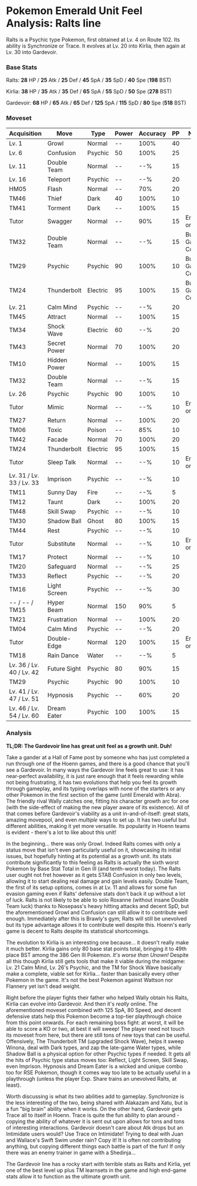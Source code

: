 # Pokemon Emerald Unit Feel Analysis: Ralts line

Ralts is a Psychic type Pokemon, first obtained at Lv. 4 on Route 102. Its ability is Synchronize or Trace. It evolves at Lv. 20 into Kirlia, then again at Lv. 30 into Gardevoir.

### Base Stats

Ralts: **28** HP / **25** Atk / **25** Def / **45** SpA / **35** SpD / **40** Spe (**198** BST)

Kirlia: **38** HP / **35** Atk / **35** Def / **65** SpA / **55** SpD / **50** Spe (**278** BST)

Gardevoir: **68** HP / **65** Atk / **65** Def / **125** SpA / **115** SpD / **80** Spe (**518** BST)

### Moveset

| Acquisition              | Move         | Type     | Power | Accuracy | PP | Notes              |
|--------------------------|--------------|----------|-------|----------|----|--------------------|
| Lv. 1                    | Growl        | Normal   | --    | 100%     | 40 |                    |
| Lv. 6                    | Confusion    | Psychic  | 50    | 100%     | 25 |                    |
| Lv. 11                   | Double Team  | Normal   | --    | --%      | 15 |                    |
| Lv. 16                   | Teleport     | Psychic  | --    | --%      | 20 |                    |
| HM05                     | Flash        | Normal   | --    | 70%      | 20 |                    |
| TM46                     | Thief        | Dark     | 40    | 100%     | 10 |                    |
| TM41                     | Torment      | Dark     | --    | 100%     | 15 |                    |
| Tutor                    | Swagger      | Normal   | --    | 90%      | 15 | Emerald only       |
| TM32                     | Double Team  | Normal   | --    | --%      | 15 | Buy at Game Corner |
| TM29                     | Psychic      | Psychic  | 90    | 100%     | 10 | Buy at Game Corner |
| TM24                     | Thunderbolt  | Electric | 95    | 100%     | 15 | Buy at Game Corner |
| Lv. 21                   | Calm Mind    | Psychic  | --    | --%      | 20 |                    |
| TM45                     | Attract      | Normal   | --    | 100%     | 15 |                    |
| TM34                     | Shock Wave   | Electric | 60    | --%      | 20 |                    |
| TM43                     | Secret Power | Normal   | 70    | 100%     | 20 |                    |
| TM10                     | Hidden Power | Normal   | --    | 100%     | 15 |                    |
| TM32                     | Double Team  | Normal   | --    | --%      | 15 |                    |
| Lv. 26                   | Psychic      | Psychic  | 90    | 100%     | 10 |                    |
| Tutor                    | Mimic        | Normal   | --    | --%      | 10 | Emerald only       |
| TM27                     | Return       | Normal   | --    | 100%     | 20 |                    |
| TM06                     | Toxic        | Poison   | --    | 85%      | 10 |                    |
| TM42                     | Facade       | Normal   | 70    | 100%     | 20 |                    |
| TM24                     | Thunderbolt  | Electric | 95    | 100%     | 15 |                    |
| Tutor                    | Sleep Talk   | Normal   | --    | --%      | 10 | Emerald only       |
| Lv. 31 / Lv. 33 / Lv. 33 | Imprison     | Psychic  | --    | --%      | 10 |                    |
| TM11                     | Sunny Day    | Fire     | --    | --%      | 5  |                    |
| TM12                     | Taunt        | Dark     | --    | 100%     | 20 |                    |
| TM48                     | Skill Swap   | Psychic  | --    | --%      | 10 |                    |
| TM30                     | Shadow Ball  | Ghost    | 80    | 100%     | 15 |                    |
| TM44                     | Rest         | Psychic  | --    | --%      | 10 |                    |
| Tutor                    | Substitute   | Normal   | --    | --%      | 10 | Emerald only       |
| TM17                     | Protect      | Normal   | --    | --%      | 10 |                    |
| TM20                     | Safeguard    | Normal   | --    | --%      | 25 |                    |
| TM33                     | Reflect      | Psychic  | --    | --%      | 20 |                    |
| TM16                     | Light Screen | Psychic  | --    | --%      | 30 |                    |
| -- / -- / TM15           | Hyper Beam   | Normal   | 150   | 90%      | 5  |                    |
| TM21                     | Frustration  | Normal   | --    | 100%     | 20 |                    |
| TM04                     | Calm Mind    | Psychic  | --    | --%      | 20 |                    |
| Tutor                    | Double-Edge  | Normal   | 120   | 100%     | 15 | Emerald only       |
| TM18                     | Rain Dance   | Water    | --    | --%      | 5  |                    |
| Lv. 36 / Lv. 40 / Lv. 42 | Future Sight | Psychic  | 80    | 90%      | 15 |                    |
| TM29                     | Psychic      | Psychic  | 90    | 100%     | 10 |                    |
| Lv. 41 / Lv. 47 / Lv. 51 | Hypnosis     | Psychic  | --    | 60%      | 20 |                    |
| Lv. 46 / Lv. 54 / Lv. 60 | Dream Eater  | Psychic  | 100   | 100%     | 15 |                    |

### Analysis

**TL;DR: The Gardevoir line has great unit feel as a growth unit. Duh!**

Take a gander at a Hall of Fame post by someone who has just completed a run through one of the Hoenn games, and there is a good chance that you'll see a Gardevoir. In many ways the Gardevoir line feels great to use: it has near-perfect availability, it is just rare enough that it feels rewarding while not being frustrating, it has two evolutions that help you feel its growth through gameplay, and its typing overlaps with none of the starters or any other Pokemon in the first section of the game (until Emerald with Abra). The friendly rival Wally catches one, fitting _his_ character growth arc for one (with the side-effect of making the new player aware of its existence). All of that comes before Gardevoir's viability as a unit in-and-of-itself: great stats, amazing movepool, and even _multiple_ ways to set up. It has two useful but different abilities, making it yet more versatile. Its popularity in Hoenn teams is evident - there's a lot to like about this unit!

In the beginning... there was only Growl. Indeed Ralts comes with only a status move that isn't even particularly useful on it, showcasing its initial issues, but hopefully hinting at its potential as a growth unit. Its stats contribute significantly to this feeling as Ralts is actually the sixth worst Pokemon by Base Stat Total in Gen III (and tenth-worst today). The Ralts user ought not fret however as it gets STAB Confusion in only two levels, allowing it to start dealing real damage and gain levels easily. Double Team, the first of its setup options, comes in at Lv. 11 and allows for some fun evasion gaming even if Ralts' defensive stats don't back it up without a lot of luck. Ralts is not likely to be able to solo Roxanne (without insane Double Team luck) thanks to Nosepass's heavy hitting attacks and decent SpD, but the aforementioned Growl and Confusion can still allow it to contribute well enough. Immediately after this is Brawly's gym; Ralts will still be unevolved but its type advantage allows it to contribute well despite this. Hoenn's early game is decent to Ralts despite its statistical shortcomings.

The evolution to Kirlia is an interesting one because... it doesn't really make it much better. Kirlia gains only 80 base stat points total, bringing it to 49th place BST among the 386 Gen III Pokemon. _It's worse than Unown!_ Despite all this though Kirlia still gets tools that make it viable during the midgame: Lv. 21 Calm Mind, Lv. 26's Psychic, and the TM for Shock Wave basically make a complete, viable set for Kirlia... faster than basically every other Pokemon in the game. It's not the best Pokemon against Wattson nor Flannery yet isn't dead weight.

Right before the player fights their father who helped Wally obtain his Ralts, Kirlia can evolve into Gardevoir. And then it's _really_ online. The aforementioned moveset combined with 125 SpA, 80 Speed, and decent defensive stats help this Pokemon become a top-tier playthrough choice from this point onwards. For each remaining boss fight: at worst, it will be able to score a KO or two, at best it will sweep! The player need not touch its moveset from here, but there are still tons of new toys that can be useful. Offensively, The Thunderbolt TM (upgraded Shock Wave), helps it sweep Winona, deal with Dark types, and zap the late-game Water types, while Shadow Ball is a physical option for other Psychic types if needed. It gets all the hits of Psychic type status moves too: Reflect, Light Screen, Skill Swap, even Imprison. Hypnosis and Dream Eater is a wicked and unique combo too for RSE Pokemon, though it comes way too late to be actually useful in a playthrough (unless the player Exp. Share trains an unevolved Ralts, at least).

Worth discussing is what its two abilities add to gameplay. Synchronize is the less interesting of the two, being shared with Alakazam and Xatu, but is a fun "big brain" ability when it works. On the other hand, Gardevoir gets Trace all to itself in Hoenn. Trace is quite the fun ability to plan around - copying the ability of whatever it is sent out upon allows for tons and tons of interesting interactions. Gardevoir doesn't care about Atk drops but an Intimidate users would? Use Trace on Intimidate! Trying to deal with Juan and Wallace's Swift Swim under rain? Copy it! It is often not contributing anything, but copying different things each battle is part of the fun! If only there was an enemy trainer in game with a Shedinja...

The Gardevoir line has a rocky start with terrible stats as Ralts and Kirlia, yet one of the best level up plus TM learnsets in the game and high end-game stats allow it to function as the ultimate growth unit. 